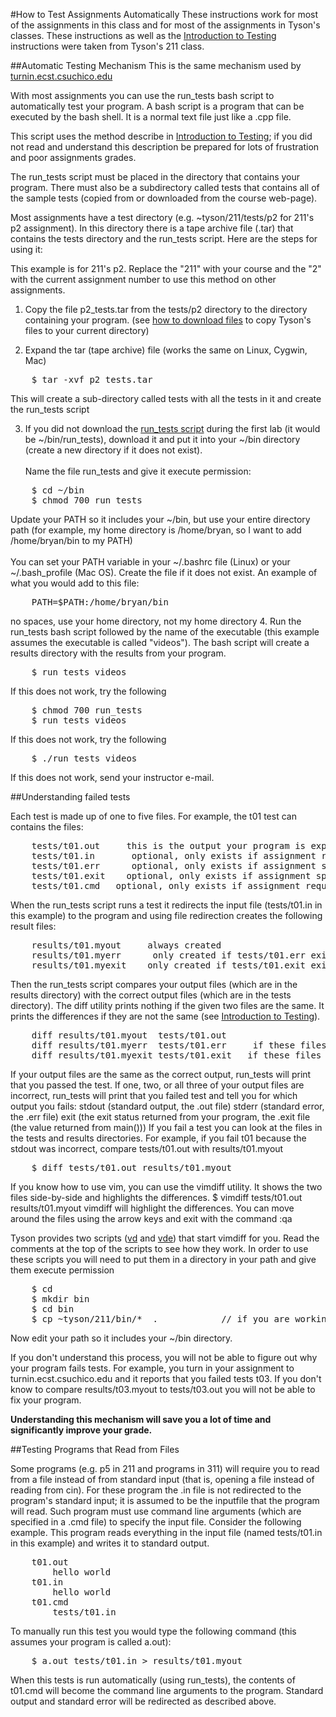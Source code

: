 #How to Test Assignments Automatically
These instructions work for most of the assignments in this class and for most of the assignments in Tyson's classes. These instructions as well as the [Introduction to Testing](https://github.com/CSUChico-CSCI211/CSCI211-Course-Materials/blob/master/Assignments/Testing.md "Introduction to Testing") instructions were taken from Tyson's 211 class.

##Automatic Testing Mechanism
This is the same mechanism used by [turnin.ecst.csuchico.edu](https://turnin.ecst.csuchico.edu)

With most assignments you can use the run_tests bash script to automatically test your program.  A bash script is a program that can be executed by the bash shell.  It is a normal text file just like a .cpp file.

This script uses the method describe in [Introduction to Testing](https://github.com/CSUChico-CSCI211/CSCI211-Course-Materials/blob/master/Assignments/Testing.md "Introduction to Testing"); if you did not read and understand this description be prepared for lots of frustration and poor assignments grades.

The run_tests script must be placed in the directory that contains your program.  There must also be a subdirectory called tests that contains all of the sample tests (copied from or downloaded from the course web-page).

Most assignments have a test directory (e.g. ~tyson/211/tests/p2 for 211's p2 assignment).  In this directory there is a tape archive file (.tar) that contains the tests directory and the run_tests script.  Here are the steps for using it:

This example is for 211's p2.  Replace the "211" with your course and the "2" with the current assignment number to use this method on other assignments.

1.  Copy the file p2_tests.tar from the tests/p2 directory to the directory containing your program.
(see [how to download files](http://www.ecst.csuchico.edu/~tyson/classes/general/how_to_download_files.html) to copy Tyson's files to your current directory)

2. Expand the tar (tape archive) file (works the same on Linux, Cygwin, Mac)
<pre>
	$ tar -xvf p2_tests.tar
</pre>
This will create a sub-directory called tests with all the tests in it and create the run_tests script

3. If you did not download the [run_tests script](http://www.ecst.csuchico.edu/%7Etyson/classes/bin/run_tests "run_tests") during the first lab (it would be ~/bin/run_tests), download it and put it into your ~/bin directory (create a new directory if it does not exist).<br><br>Name the file run_tests and give it execute permission:
<pre>
	$ cd ~/bin
	$ chmod 700 run_tests
</pre>
Update your PATH so it includes your ~/bin, but use your entire directory path (for example, my home directory is /home/bryan, so I want to add /home/bryan/bin to my PATH)<br><br>You can set your PATH variable in your ~/.bashrc file (Linux) or your ~/.bash_profile (Mac OS).  Create the file if it does not exist.  An example of what you would add to this file:
<pre>
	PATH=$PATH:/home/bryan/bin
</pre>
no spaces, use your home directory, not my home directory
4. Run the run_tests bash script followed by the name of the executable (this example assumes the executable is called "videos").  The bash script will create a results directory with the results from your program.
<pre>
	$ run_tests videos
</pre>
If this does not work, try the following
<pre>
	$ chmod 700 run_tests
	$ run_tests videos
</pre>
If this does not work, try the following
<pre>
	$ ./run_tests videos
</pre>
If this does not work, send your instructor e-mail.


##Understanding failed tests

Each test is made up of one to five files.  For example, the t01 test can contains the files:
<pre>
	tests/t01.out     this is the output your program is expected to write to standard output (cout)
	tests/t01.in       optional, only exists if assignment requires your program to read input from standard input (cin)
	tests/t01.err      optional, only exists if assignment specifies errors be written to standard error (cerr instead of cout)
	tests/t01.exit    optional, only exists if assignment specifies the exact exit status your program should return (the value returned from main())
	tests/t01.cmd   optional, only exists if assignment requires the reading of command line arguments (p5 in 211)
</pre>

When the run_tests script runs a test it redirects the input file (tests/t01.in in this example) to the program and using file redirection creates the following result files:
<pre>
	results/t01.myout     always created
	results/t01.myerr      only created if tests/t01.err exists
	results/t01.myexit    only created if tests/t01.exit exists
</pre>
Then the run_tests script compares your output files (which are in the results directory) with the correct output files (which are in the tests directory).  The diff utility prints nothing if the given two files are the same.  It prints the differences if they are not the same (see [Introduction to Testing](https://github.com/CSUChico-CSCI211/CSCI211-Course-Materials/blob/master/Assignments/Testing.md "Introduction to Testing")).
<pre>
	diff results/t01.myout  tests/t01.out
	diff results/t01.myerr  tests/t01.err     if these files exist
	diff results/t01.myexit tests/t01.exit   if these files exist
</pre>
If your output files are the same as the correct output, run_tests will print that you passed the test.  If one, two, or all three of your output files are incorrect, run_tests will print that you failed test and tell you for which output you fails:
</pre>
	stdout   (standard output, the .out file)
	stderr   (standard error, the .err file)
	exit      (the exit status returned from your program, the .exit file  (the value returned from main()))
</pre>
If you fail a test you can look at the files in the tests and results directories.  For example, if you fail t01 because the stdout was incorrect, compare tests/t01.out with results/t01.myout
<pre>
	$ diff tests/t01.out results/t01.myout
</pre>
If you know how to use vim, you can use the vimdiff utility.  It shows the two files side-by-side and highlights the differences.
</pre>
	$ vimdiff tests/t01.out results/t01.myout
</pre>
vimdiff will highlight the differences.  You can move around the files using the arrow keys and exit with the command    :qa<enter>

Tyson provides two scripts ([vd](http://www.ecst.csuchico.edu/%7Etyson/classes/bin/vd "vd") and [vde](http://www.ecst.csuchico.edu/%7Etyson/classes/bin/vde "vde")) that start vimdiff for you.  Read the comments at the top of the scripts to see how they work.  In order to use these scripts you will need to put them in a directory in your path and give them execute permission

<pre>
	$ cd
	$ mkdir bin
	$ cd bin
	$ cp ~tyson/211/bin/*  .            // if you are working at home download them and set the permission: $ chmod 700 ~/bin/vd ~/bin/vde
</pre>
Now edit your path so it includes your ~/bin directory.

If you don't understand this process, you will not be able to figure out why your program fails tests.  For example, you turn in your assignment to turnin.ecst.csuchico.edu and it reports that you failed tests t03.  If you don't know to compare results/t03.myout to tests/t03.out you will not be able to fix your program.


**Understanding this mechanism will save you a lot of time and significantly improve your grade.**


##Testing Programs that Read from Files

Some programs (e.g. p5 in 211 and programs in 311) will require you to read from a file instead of from standard input (that is, opening a file instead of reading from cin).  For these program the .in file is not redirected to the program's standard input; it is assumed to be the inputfile that the program will read.  Such program must use command line arguments (which are specified in a .cmd file) to specify the input file.  Consider the following example.  This program reads everything in the input file (named tests/t01.in in this example) and writes it to standard output.

<pre>
	t01.out
		hello world
	t01.in
		hello world
	t01.cmd
		tests/t01.in
</pre>

To manually run this test you would type the following command (this assumes your program is called a.out):

<pre>
	$ a.out tests/t01.in > results/t01.myout
</pre>

When this tests is run automatically (using run_tests), the contents of t01.cmd will become the command line arguments to the program.  Standard output and standard error will be redirected as described above.
